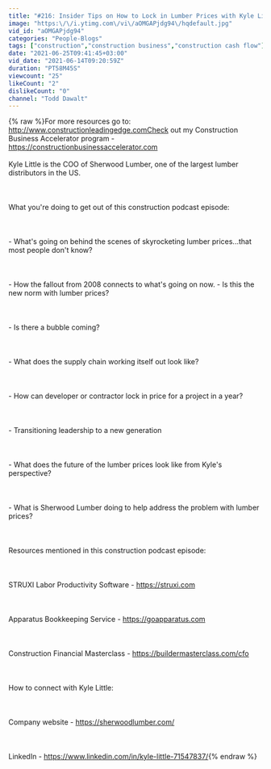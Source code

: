 ```yaml
---
title: "#216: Insider Tips on How to Lock in Lumber Prices with Kyle Little"
image: "https:\/\/i.ytimg.com\/vi\/aOMGAPjdg94\/hqdefault.jpg"
vid_id: "aOMGAPjdg94"
categories: "People-Blogs"
tags: ["construction","construction business","construction cash flow"]
date: "2021-06-25T09:41:45+03:00"
vid_date: "2021-06-14T09:20:59Z"
duration: "PT58M45S"
viewcount: "25"
likeCount: "2"
dislikeCount: "0"
channel: "Todd Dawalt"
---
```

{% raw %}For more resources go to:<br /><a rel="nofollow" target="blank" href="http://www.constructionleadingedge.comCheck">http://www.constructionleadingedge.comCheck</a> out my Construction Business Accelerator program - <a rel="nofollow" target="blank" href="https://constructionbusinessaccelerator.com">https://constructionbusinessaccelerator.com</a><br /><br />Kyle Little is the COO of Sherwood Lumber, one of the largest lumber distributors in the US.<br /><br /><br /><br />What you're doing to get out of this construction podcast episode:<br /><br /><br /><br />- What's going on behind the scenes of skyrocketing lumber prices...that most people don't know?<br /><br /><br /><br />- How the fallout from 2008 connects to what's going on now. - Is this the new norm with lumber prices?<br /><br /><br /><br />- Is there a bubble coming?<br /><br /><br /><br />- What does the supply chain working itself out look like?<br /><br /><br /><br />- How can developer or contractor lock in price for a project in a year?<br /><br /><br /><br />- Transitioning leadership to a new generation<br /><br /><br /><br />- What does the future of the lumber prices look like from Kyle's perspective?<br /><br /><br /><br />- What is Sherwood Lumber doing to help address the problem with lumber prices?<br /><br /><br /><br />Resources mentioned in this construction podcast episode:<br /><br /><br /><br />STRUXI Labor Productivity Software - <a rel="nofollow" target="blank" href="https://struxi.com">https://struxi.com</a> <br /><br /><br /><br />Apparatus Bookkeeping Service - <a rel="nofollow" target="blank" href="https://goapparatus.com">https://goapparatus.com</a> <br /><br /><br /><br />Construction Financial Masterclass - <a rel="nofollow" target="blank" href="https://buildermasterclass.com/cfo">https://buildermasterclass.com/cfo</a> <br /><br /><br /><br />How to connect with Kyle Little:<br /><br /><br /><br />Company website - <a rel="nofollow" target="blank" href="https://sherwoodlumber.com/">https://sherwoodlumber.com/</a> <br /><br /><br /><br />LinkedIn - <a rel="nofollow" target="blank" href="https://www.linkedin.com/in/kyle-little-71547837/">https://www.linkedin.com/in/kyle-little-71547837/</a>{% endraw %}
